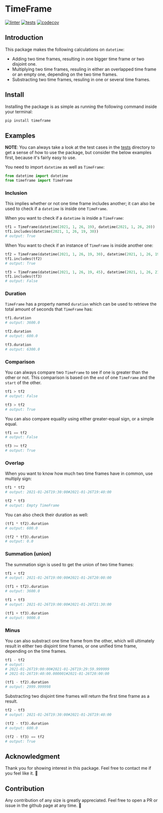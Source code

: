 # TimeFrame

[![linter](https://github.com/meysam81/timeframe/actions/workflows/linter.yml/badge.svg?branch=main&event=push)](https://github.com/meysam81/timeframe/actions/workflows/linter.yml)
[![tests](https://github.com/meysam81/timeframe/actions/workflows/tests.yml/badge.svg?branch=main&event=push)](https://github.com/meysam81/timeframe/actions/workflows/tests.yml)
[![codecov](https://codecov.io/gh/meysam81/timeframe/branch/main/graph/badge.svg?token=NM0LMWP0X2)](https://codecov.io/gh/meysam81/timeframe)

## Introduction

This package makes the following calculations on `datetime`:

* Adding two time frames, resulting in one bigger time frame or two disjoint one.
* Multiplying two time frames, resuling in either an overlapped time frame or
an empty one, depending on the two time frames.
* Substracting two time frames, resuling in one or several time frames.

## Install

Installing the package is as simple as running the following command inside
your terminal:

```bash
pip install timeframe
```

## Examples

**NOTE**: You can always take a look at the test cases in the [tests](./test)
directory to get a sense of how to use the package, but consider the below
examples first, because it's fairly easy to use.

You need to import `datetime` as well as `TimeFrame`:

```python
from datetime import datetime
from timeframe import TimeFrame
```

### Inclusion

This implies whether or not one time frame includes another; it can also be
used to check if a `datetime` is inside one `TimeFrame`.

When you want to check if a `datetime` is inside a `TimeFrame`:

```python
tf1 = TimeFrame(datetime(2021, 1, 26, 19), datetime(2021, 1, 26, 20))
tf1.includes(datetime(2021, 1, 26, 19, 30))
# output: True
```

When You want to check if an instance of `TimeFrame` is inside another one:

```python
tf2 = TimeFrame(datetime(2021, 1, 26, 19, 30), datetime(2021, 1, 26, 19, 40))
tf1.includes(tf2)
# output: True
```

```python
tf3 = TimeFrame(datetime(2021, 1, 26, 19, 45), datetime(2021, 1, 26, 21, 30))
tf1.includes(tf3)
# output: False
```

### Duration

`TimeFrame` has a property named `duration` which can be used to retrieve the
total amount of seconds that `TimeFrame` has:

```python
tf1.duration
# output: 3600.0
```

```python
tf2.duration
# output: 600.0
```

```python
tf3.duration
# output: 6300.0
```

### Comparison

You can always compare two `TimeFrame` to see if one is greater than the other or not.
This comparison is based on the `end` of one `TimeFrame` and the `start` of the other.

```python
tf1 > tf2
# output: False
```

```python
tf3 > tf2
# output: True
```

You can also compare equality using either greater-equal sign, or a simple equal.

```python
tf1 == tf2
# output: False
```

```python
tf3 >= tf2
# output: True
```

### Overlap

When you want to know how much two time frames have in common, use multiply sign:

```python
tf1 * tf2
# output: 2021-01-26T19:30:00#2021-01-26T19:40:00
```

```python
tf2 * tf3
# output: Empty TimeFrame
```

You can also check their duration as well:

```python
(tf1 * tf2).duration
# output: 600.0
```

```python
(tf2 * tf3).duration
# output: 0.0
```

### Summation (union)

The summation sign is used to get the union of two time frames:

```python
tf1 + tf2
# output: 2021-01-26T19:00:00#2021-01-26T20:00:00
```

```python
(tf1 + tf2).duration
# output: 3600.0
```

```python
tf1 + tf3
# output: 2021-01-26T19:00:00#2021-01-26T21:30:00
```

```python
(tf1 + tf3).duration
# output: 9000.0
```

### Minus

You can also substract one time frame from the other, which will ultimately
result in either two disjoint time frames, or one unified time frame, depending
on the time frames.

```python
tf1 - tf2
# output:
# 2021-01-26T19:00:00#2021-01-26T19:29:59.999999
# 2021-01-26T19:40:00.000001#2021-01-26T20:00:00
```

```python
(tf1 - tf2).duration
# output: 2999.999998
```

Substracting two disjoint time frames will return the first time frame as a result.

```python
tf2 - tf3
# output: 2021-01-26T19:30:00#2021-01-26T19:40:00
```

```python
(tf2 - tf3).duration
# output: 600.0
```

```python
(tf2 - tf3) == tf2
# output: True
```

## Acknowledgment

Thank you for showing interest in this package. Feel free to contact me if you
feel like it. 🥂

## Contribution

Any contribution of any size is greatly appreciated. Feel free to open a PR or
issue in the github page at any time. 🤗
